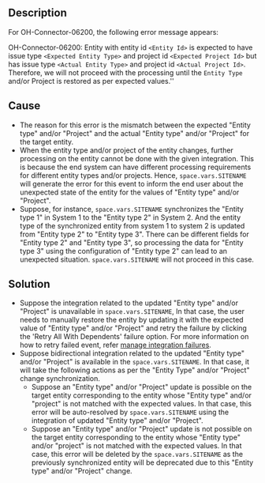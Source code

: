 ## Description

For OH-Connector-06200, the following error message appears:

OH-Connector-06200: Entity with entity id `<Entity Id>` is expected to have issue type `<Expected Entity Type>` and project id `<Expected Project Id>` but has issue type `<Actual Entity Type>` and project id `<Actual Project Id>`. Therefore, we will not proceed with the processing until the `Entity Type` and/or Project is restored as per expected values.''


## Cause

* The reason for this error is the mismatch between the expected "Entity type" and/or "Project" and the actual "Entity type" and/or "Project" for the target entity.
* When the entity type and/or project of the entity changes, further processing on the entity cannot be done with the given integration. This is because the end system can have different processing requirements for different entity types and/or projects. Hence, <code class="expression">space.vars.SITENAME</code> will generate the error for this event to inform the end user about the unexpected state of the entity for the values of "Entity type" and/or "Project".
* Suppose, for instance, <code class="expression">space.vars.SITENAME</code> synchronizes the "Entity type 1" in System 1 to the "Entity type 2" in System 2. And the entity type of the synchronized entity from system 1 to system 2 is updated from "Entity type 2" to "Entity type 3". There can be different fields for "Entity type 2" and "Entity type 3", so processing the data for "Entity type 3" using the configuration of "Entity type 2" can lead to an unexpected situation. <code class="expression">space.vars.SITENAME</code> will not proceed in this case.

## Solution

* Suppose the integration related to the updated "Entity type" and/or "Project" is unavailable in <code class="expression">space.vars.SITENAME</code>, In that case, the user needs to manually restore the entity by updating it with the expected value of "Entity type" and/or "Project" and retry the failure by clicking the 'Retry All With Dependents' failure option. For more information on how to retry failed event, refer [manage integration failures](../../../troubleshooting/manage-integration-failures.md#action-on-failures).
* Suppose bidirectional integration related to the updated "Entity type" and/or "Project" is available in the <code class="expression">space.vars.SITENAME</code>. In that case, it will take the following actions as per the "Entity Type" and/or "Project" change synchronization.
  * Suppose an "Entity type" and/or "Project" update is possible on the target entity corresponding to the entity whose "Entity type" and/or "project" is not matched with the expected values. In that case, this error will be auto-resolved by <code class="expression">space.vars.SITENAME</code> using the integration of updated "Entity type" and/or "Project".
  * Suppose an "Entity type" and/or "Project" update is not possible on the target entity corresponding to the entity whose "Entity type" and/or "project" is not matched with the expected values. In that case, this error will be deleted by the <code class="expression">space.vars.SITENAME</code> as the previously synchronized entity will be deprecated due to this "Entity type" and/or "Project" change.
